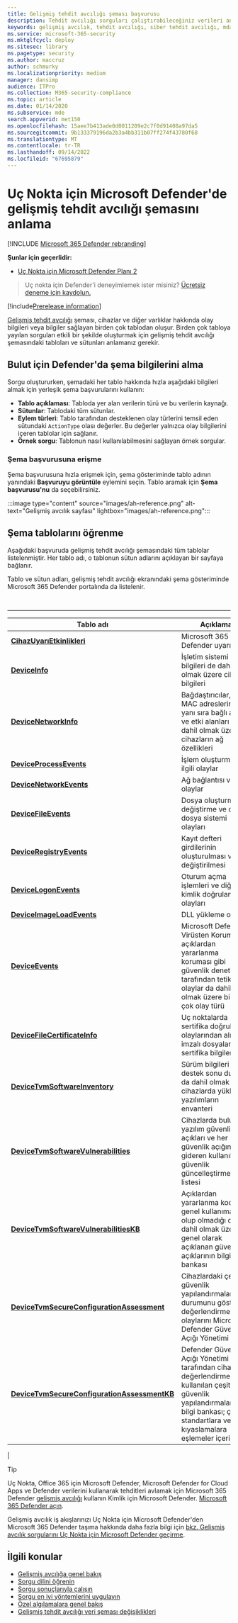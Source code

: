 ```yaml
---
title: Gelişmiş tehdit avcılığı şeması başvurusu
description: Tehdit avcılığı sorguları çalıştırabileceğiniz verileri anlamak için gelişmiş tehdit avcılığı şemasındaki tablolar hakkında bilgi edinin.
keywords: gelişmiş avcılık, tehdit avcılığı, siber tehdit avcılığı, mdatp, microsoft defender atp, uç nokta için microsoft defender, wdatp arama, sorgu, telemetri, şema başvurusu, kusto, tablo, veriler
ms.service: microsoft-365-security
ms.mktglfcycl: deploy
ms.sitesec: library
ms.pagetype: security
ms.author: maccruz
author: schmurky
ms.localizationpriority: medium
manager: dansimp
audience: ITPro
ms.collection: M365-security-compliance
ms.topic: article
ms.date: 01/14/2020
ms.subservice: mde
search.appverid: met150
ms.openlocfilehash: 15aee7b413ade0d0011209e2c7f0d91408a97da5
ms.sourcegitcommit: 9b133379196da2b3a4bb311b07ff274f43780f68
ms.translationtype: MT
ms.contentlocale: tr-TR
ms.lasthandoff: 09/14/2022
ms.locfileid: "67695879"
---
```

# <a name="understand-the-advanced-hunting-schema-in-microsoft-defender-for-endpoint"></a>Uç Nokta için Microsoft Defender'de gelişmiş tehdit avcılığı şemasını anlama

[!INCLUDE [Microsoft 365 Defender rebranding](../../includes/microsoft-defender.md)]

**Şunlar için geçerlidir:**
- [Uç Nokta için Microsoft Defender Planı 2](https://go.microsoft.com/fwlink/?linkid=2154037)

> Uç nokta için Defender'i deneyimlemek ister misiniz? [Ücretsiz deneme için kaydolun.](https://signup.microsoft.com/create-account/signup?products=7f379fee-c4f9-4278-b0a1-e4c8c2fcdf7e&ru=https://aka.ms/MDEp2OpenTrial?ocid=docs-wdatp-advancedhuntingref-abovefoldlink)

[!include[Prerelease information](../../includes/prerelease.md)]

[Gelişmiş tehdit avcılığı](advanced-hunting-overview.md) şeması, cihazlar ve diğer varlıklar hakkında olay bilgileri veya bilgiler sağlayan birden çok tablodan oluşur. Birden çok tabloya yayılan sorguları etkili bir şekilde oluşturmak için gelişmiş tehdit avcılığı şemasındaki tabloları ve sütunları anlamanız gerekir.

## <a name="get-schema-information-in-the-defender-for-cloud"></a>Bulut için Defender'da şema bilgilerini alma

Sorgu oluştururken, şemadaki her tablo hakkında hızla aşağıdaki bilgileri almak için yerleşik şema başvurularını kullanın:

- **Tablo açıklaması**: Tabloda yer alan verilerin türü ve bu verilerin kaynağı.
- **Sütunlar**: Tablodaki tüm sütunlar.
- **Eylem türleri**: Tablo tarafından desteklenen olay türlerini temsil eden sütundaki `ActionType` olası değerler. Bu değerler yalnızca olay bilgilerini içeren tablolar için sağlanır.
- **Örnek sorgu**: Tablonun nasıl kullanılabilmesini sağlayan örnek sorgular.

### <a name="access-the-schema-reference"></a>Şema başvurusuna erişme

Şema başvurusuna hızla erişmek için, şema gösteriminde tablo adının yanındaki **Başvuruyu görüntüle** eylemini seçin. Tablo aramak için **Şema başvurusu'nu** da seçebilirsiniz.

:::image type="content" source="images/ah-reference.png" alt-text="Gelişmiş avcılık sayfası" lightbox="images/ah-reference.png":::

## <a name="learn-the-schema-tables"></a>Şema tablolarını öğrenme

Aşağıdaki başvuruda gelişmiş tehdit avcılığı şemasındaki tüm tablolar listelenmiştir. Her tablo adı, o tablonun sütun adlarını açıklayan bir sayfaya bağlanır.

Tablo ve sütun adları, gelişmiş tehdit avcılığı ekranındaki şema gösteriminde Microsoft 365 Defender portalında da listelenir.

<br>

****

|Tablo adı|Açıklama|
|---|---|
|**[CihazUyarıEtkinlikleri](advanced-hunting-devicealertevents-table.md)**|Microsoft 365 Defender uyarıları |
|**[DeviceInfo](advanced-hunting-deviceinfo-table.md)**|İşletim sistemi bilgileri de dahil olmak üzere cihaz bilgileri|
|**[DeviceNetworkInfo](advanced-hunting-devicenetworkinfo-table.md)**|Bağdaştırıcılar, IP ve MAC adreslerinin yanı sıra bağlı ağlar ve etki alanları da dahil olmak üzere cihazların ağ özellikleri|
|**[DeviceProcessEvents](advanced-hunting-deviceprocessevents-table.md)**|İşlem oluşturma ve ilgili olaylar|
|**[DeviceNetworkEvents](advanced-hunting-devicenetworkevents-table.md)**|Ağ bağlantısı ve ilgili olaylar|
|**[DeviceFileEvents](advanced-hunting-devicefileevents-table.md)**|Dosya oluşturma, değiştirme ve diğer dosya sistemi olayları|
|**[DeviceRegistryEvents](advanced-hunting-deviceregistryevents-table.md)**|Kayıt defteri girdilerinin oluşturulması ve değiştirilmesi|
|**[DeviceLogonEvents](advanced-hunting-devicelogonevents-table.md)**|Oturum açma işlemleri ve diğer kimlik doğrulama olayları|
|**[DeviceImageLoadEvents](advanced-hunting-deviceimageloadevents-table.md)**|DLL yükleme olayları|
|**[DeviceEvents](advanced-hunting-deviceevents-table.md)**|Microsoft Defender Virüsten Koruma ve açıklardan yararlanma koruması gibi güvenlik denetimleri tarafından tetiklenen olaylar da dahil olmak üzere birden çok olay türü|
|**[DeviceFileCertificateInfo](advanced-hunting-devicefilecertificateinfo-table.md)**|Uç noktalarda sertifika doğrulama olaylarından alınan imzalı dosyaların sertifika bilgileri|
|**[DeviceTvmSoftwareInventory](advanced-hunting-devicetvmsoftwareinventory-table.md)**|Sürüm bilgileri ve destek sonu durumu da dahil olmak üzere cihazlarda yüklü yazılımların envanteri|
|**[DeviceTvmSoftwareVulnerabilities](advanced-hunting-devicetvmsoftwarevulnerabilities-table.md)**|Cihazlarda bulunan yazılım güvenlik açıkları ve her güvenlik açığını gideren kullanılabilir güvenlik güncelleştirmelerinin listesi|
|**[DeviceTvmSoftwareVulnerabilitiesKB](advanced-hunting-devicetvmsoftwarevulnerabilitieskb-table.md)**|Açıklardan yararlanma kodunun genel kullanıma açık olup olmadığı da dahil olmak üzere genel olarak açıklanan güvenlik açıklarının bilgi bankası|
|**[DeviceTvmSecureConfigurationAssessment](advanced-hunting-devicetvmsecureconfigurationassessment-table.md)**|Cihazlardaki çeşitli güvenlik yapılandırmalarının durumunu gösteren değerlendirme olaylarını Microsoft Defender Güvenlik Açığı Yönetimi|
|**[DeviceTvmSecureConfigurationAssessmentKB](advanced-hunting-devicetvmsecureconfigurationassessmentkb-table.md)**|Defender Güvenlik Açığı Yönetimi tarafından cihazları değerlendirmek için kullanılan çeşitli güvenlik yapılandırmalarının bilgi bankası; çeşitli standartlara ve kıyaslamalara eşlemeler içerir|
|

> [!TIP]
> Uç Nokta, Office 365 için Microsoft Defender, Microsoft Defender for Cloud Apps ve Defender verilerini kullanarak tehditleri avlamak için Microsoft 365 Defender [gelişmiş avcılığı](/microsoft-365/security/defender/advanced-hunting-overview) kullanın Kimlik için Microsoft Defender. [Microsoft 365 Defender açın](/microsoft-365/security/defender/m365d-enable).

Gelişmiş avcılık iş akışlarınızı Uç Nokta için Microsoft Defender'den Microsoft 365 Defender taşıma hakkında daha fazla bilgi için [bkz. Gelişmiş avcılık sorgularını Uç Nokta için Microsoft Defender geçirme](/microsoft-365/security/defender/advanced-hunting-migrate-from-mde).

## <a name="related-topics"></a>İlgili konular

- [Gelişmiş avcılığa genel bakış](advanced-hunting-overview.md)
- [Sorgu dilini öğrenin](advanced-hunting-query-language.md)
- [Sorgu sonuçlarıyla çalışın](advanced-hunting-query-results.md)
- [Sorgu en iyi yöntemlerini uygulayın](advanced-hunting-best-practices.md)
- [Özel algılamalara genel bakış](overview-custom-detections.md)
- [Gelişmiş tehdit avcılığı veri şeması değişiklikleri](https://techcommunity.microsoft.com/t5/microsoft-defender-atp/advanced-hunting-data-schema-changes/ba-p/1043914)
